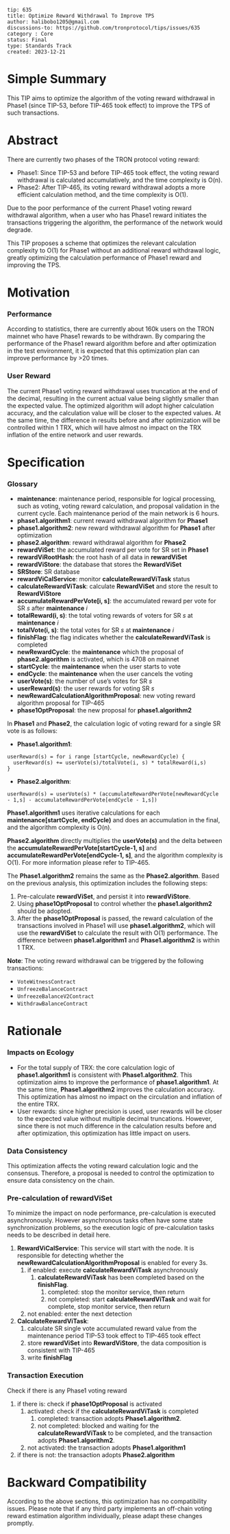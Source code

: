 ```
tip: 635
title: Optimize Reward Withdrawal To Improve TPS
author: halibobo1205@gmail.com
discussions-to: https://github.com/tronprotocol/tips/issues/635
category : Core
status: Final
type: Standards Track 
created: 2023-12-21
```

# Simple Summary
This TIP aims to optimize the algorithm of the voting reward withdrawal in Phase1 (since TIP-53, before TIP-465 took effect) to improve the TPS of such transactions.

# Abstract
There are currently two phases of the TRON protocol voting reward:

* Phase1: Since TIP-53 and before TIP-465 took effect, the voting reward withdrawal is calculated accumulatively, and the time complexity is O(n).
* Phase2: After TIP-465, its voting reward withdrawal adopts a more efficient calculation method, and the time complexity is O(1).

Due to the poor performance of the current Phase1 voting reward withdrawal algorithm, when a user who has Phase1 reward initiates the transactions triggering the algorithm, the performance of the network would degrade.



This TIP proposes a scheme that optimizes the relevant calculation complexity to O(1) for Phase1 without an additional reward withdrawal logic, greatly optimizing the calculation performance of Phase1 reward and improving the TPS.

# Motivation
### Performance
According to statistics, there are currently about 160k users on the TRON mainnet who have Phase1 rewards to be withdrawn. By comparing the performance of the Phase1 reward algorithm before and after optimization in the test environment, it is expected that this optimization plan can improve performance by >20 times.

### User Reward
The current Phase1 voting reward withdrawal uses truncation at the end of the decimal, resulting in the current actual value being slightly smaller than the expected value. The optimized algorithm will adopt higher calculation accuracy, and the calculation value will be closer to the expected values. At the same time, the difference in results before and after optimization will be controlled within 1 TRX, which will have almost no impact on the TRX inflation of the entire network and user rewards.

# Specification
### Glossary
* **maintenance**: maintenance period, responsible for logical processing, such as voting, voting reward calculation, and proposal validation in the current cycle. Each maintenance period of the main network is 6 hours.
* **phase1.algorithm1**: current reward withdrawal algorithm for **Phase1**
* **phase1.algorithm2**: new reward withdrawal algorithm for **Phase1** after optimization
* **phase2.algorithm**: reward withdrawal algorithm for **Phase2**
* **rewardViSet**: the accumulated reward per vote for SR set in **Phase1**
* **rewardViRootHash**: the root hash of all data in **rewardViSet**
* **rewardViStore**: the database that stores the **RewardViSet**
* **SRStore**: SR database
* **rewardViCalService**: monitor **calculateRewardViTask** status
* **calculateRewardViTask**: calculate **RewardViSet** and store the result to **RewardViStore**
* **accumulateRewardPerVote\[i, s\]**: the accumulated reward per vote for SR *s* after **maintenance** *i*
* **totalReward(i, s)**: the total voting rewards of voters for SR *s* at **maintenance** *i*
* **totalVote(i, s)**: the total votes for SR *s* at **maintenance** *i*
* **finishFlag**: the flag indicates whether the **calculateRewardViTask** is completed
* **newRewardCycle**: the **maintenance** which the proposal of **phase2.algorithm** is activated, which is 4708 on mainnet
* **startCycle**: the **maintenance** when the user starts to vote
* **endCycle**: the **maintenance** when the user cancels the voting
* **userVote(s)**: the number of use’s votes for SR *s*
* **userReward(s)**: the user rewards for voting SR *s*
* **newRewardCalculationAlgorithmProposal**: new voting reward algorithm proposal for TIP-465
* **phase1OptProposal**: the new proposal for **phase1.algorithm2**

In **Phase1** and **Phase2**, the calculation logic of voting reward for a single SR vote is as follows:

* **Phase1.algorithm1**:

```Plain Text
userReward(s) = for i range [startCycle, newRewardCycle) {
  userReward(s) += userVote(s)/totalVote(i, s) * totalReward(i,s) 
}
```
* **Phase2.algorithm**:

```Plain Text
userReward(s) = userVote(s) * (accumulateRewardPerVote[newRewardCycle - 1,s] - accumulateRewardPerVote[endCycle - 1,s])
```
**Phase1.algorithm1** uses iterative calculations for each **maintenance\[startCycle, endCycle)** and does an accumulation in the final, and the algorithm complexity is O(n).

**Phase2.algorithm** directly multiplies the **userVote(s)** and the delta between the **accumulateRewardPerVote\[startCycle-1, s\]** and **accumulateRewardPerVote\[endCycle-1, s\]**, and the algorithm complexity is O(1). For more information please refer to TIP-465.

The **Phase1.algorithm2** remains the same as the **Phase2.algorithm**. Based on the previous analysis, this optimization includes the following steps:

1. Pre-calculate **rewardViSet**, and persist it into **rewardViStore**.
2. Using **phase1OptProposal** to control whether the **phase1.algorithm2** should be adopted.
3. After the **phase1OptProposal** is passed, the reward calculation of the transactions involved in Phase1 will use **phase1.algorithm2**, which will use the **rewardViSet** to calculate the result with O(1) performance. The difference between **phase1.algorithm1** and **Phase1.algorithm2** is within 1 TRX.

**Note**: The voting reward withdrawal can be triggered by the following transactions:

- `VoteWitnessContract`
- `UnfreezeBalanceContract`
- `UnfreezeBalanceV2Contract`
- `WithdrawBalanceContract`

# Rationale
### Impacts on Ecology
* For the total supply of TRX: the core calculation logic of **phase1.algorithm1** is consistent with **Phase1.algorithm2**. This optimization aims to improve the performance of **phase1.algorithm1**. At the same time, **Phase1.algorithm2** improves the calculation accuracy. This optimization has almost no impact on the circulation and inflation of the entire TRX.
* User rewards: since higher precision is used, user rewards will be closer to the expected value without multiple decimal truncations. However, since there is not much difference in the calculation results before and after optimization, this optimization has little impact on users.

### Data Consistency
This optimization affects the voting reward calculation logic and the consensus. Therefore, a proposal is needed to control the optimization to ensure data consistency on the chain.

### Pre-calculation of **rewardViSet**
To minimize the impact on node performance, pre-calculation is executed asynchronously. However asynchronous tasks often have some state synchronization problems, so the execution logic of pre-calculation tasks needs to be described in detail here.

1. **RewardViCalService**: This service will start with the node. It is responsible for detecting whether the **newRewardCalculationAlgorithmProposal** is enabled for every 3s.
    1. if enabled: execute **calculateRewardViTask** asynchronously
        1. **calculateRewardViTask** has been completed based on the **finishFlag**.
            1. completed: stop the monitor service, then return
            2. not completed: start **calculateRewardViTask** and wait for complete, stop monitor service, then return
    2. not enabled: enter the next detection
2. **CalculateRewardViTask**:
    1. calculate SR single vote accumulated reward value from the maintenance period TIP-53 took effect to TIP-465 took effect
    2. store **rewardViSet** into **RewardViStore**, the data composition is consistent with TIP-465
    3. write **finishFlag**

### Transaction Execution
Check if there is any Phase1 voting reward

1. if there is: check if **phase1OptProposal** is activated
    1. activated: check if the **calculateRewardViTask** is completed
        1. completed: transaction adopts **Phase1.algorithm2**.
        2. not completed: blocked and waiting for the **calculateRewardViTask** to be completed, and the transaction adopts **Phase1.algorithm2**.
    1. not activated: the transaction adopts **Phase1.algorithm1**
2. if there is not: the transaction adopts **Phase2.algorithm**

# Backward Compatibility
According to the above sections, this optimization has no compatibility issues. Please note that if any third party implements an off-chain voting reward estimation algorithm individually, please adapt these changes promptly.

